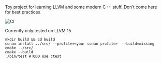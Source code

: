 Toy project for learning LLVM and some modern C++ stuff. Don't come here for best practices.

![CI](https://github.com/knatten/DumbLang/actions/workflows/ci.yml/badge.svg)


Currently only tested on LLVM 15

```
mkdir build && cd build
conan install ../src/ --profile=<your conan profile>  --build=missing
cmake ../src/
cmake --build
./bin/test #TODO use ctest
```

